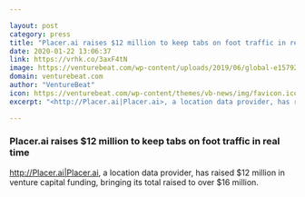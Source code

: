 ```yaml
---

layout: post
category: press
title: "Placer.ai raises $12 million to keep tabs on foot traffic in real time"
date: 2020-01-22 13:06:37
link: https://vrhk.co/3axF4tN
image: https://venturebeat.com/wp-content/uploads/2019/06/global-e1579243388331.jpg?w=1200&strip=all
domain: venturebeat.com
author: "VentureBeat"
icon: https://venturebeat.com/wp-content/themes/vb-news/img/favicon.ico
excerpt: "<http://Placer.ai|Placer.ai>, a location data provider, has raised $12 million in venture capital funding, bringing its total raised to over $16 million."

---
```


### Placer.ai raises $12 million to keep tabs on foot traffic in real time

<http://Placer.ai|Placer.ai>, a location data provider, has raised $12 million in venture capital funding, bringing its total raised to over $16 million.